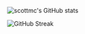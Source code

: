 ![scottmc's GitHub stats](https://github-readme-stats.vercel.app/api?username=scottmc&theme=cobalt)

![GitHub Streak](https://streak-stats.demolab.com/?user=scottmc&theme=dark)
